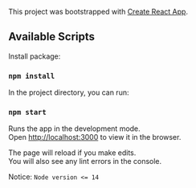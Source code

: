 This project was bootstrapped with [Create React App](https://github.com/facebook/create-react-app).

## Available Scripts

Install package:

### `npm install`

In the project directory, you can run:

### `npm start`

Runs the app in the development mode.<br />
Open [http://localhost:3000](http://localhost:3000) to view it in the browser.

The page will reload if you make edits.<br />
You will also see any lint errors in the console.

Notice: `Node version <= 14`

